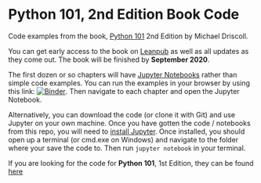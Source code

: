 # Python 101, 2nd Edition Book Code

Code examples from the book, [Python 101](https://leanpub.com/py101) 2nd Edition by Michael Driscoll. 

You can get early access to the book on [Leanpub](https://leanpub.com/py101) as well as all updates as they come out. The book will be finished by **September 2020**.

The first dozen or so chapters will have [Jupyter Notebooks](https://jupyter.org/) rather than simple code examples. You can run the examples in your browser by using this link: [![Binder](https://mybinder.org/badge_logo.svg)](https://mybinder.org/v2/gh/driscollis/python101code/master). Then navigate to each chapter and open the Jupyter Notebook.

Alternatively, you can download the code (or clone it with Git) and use Jupyter on your own machine. Once you have gotten the code / notebooks from this repo, you will need to [install Jupyter](https://jupyter.org/install). Once installed, you should open up a terminal (or cmd.exe on Windows) and navigate to the folder where your save the code to. Then run `jupyter notebook` in your terminal.

If you are looking for the code for **Python 101**, 1st Edition, they can be found [here](https://github.com/driscollis/Python-101-Community-Edition)

